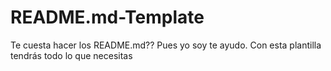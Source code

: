 # README.md-Template
Te cuesta hacer los README.md?? Pues yo soy te ayudo. Con esta plantilla tendrás todo lo que necesitas
